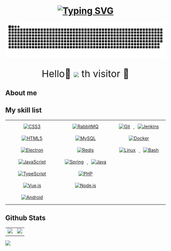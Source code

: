 <div align="center">
  <h1>
    <a href="https://www.lidengxiang.top/">
      <img src="https://readme-typing-svg.herokuapp.com?font=Fira+Code&size=30&pause=500&color=E9B384&background=E9B38400&center=true&vCenter=true&width=435&lines=My+Personal+Blog" alt="Typing SVG" />
    </a>
  </h1>
</div>
<div align="center">
  <img src="https://raw.githubusercontent.com/vanslee/vanslee/output/github-contribution-grid-snake.svg" />
</div>
<p align="center" style="font-size:30px;">
  Hello👋 <img src="https://profile-counter.glitch.me/vanslee/count.svg" /> th visitor 🥰
</p>

## About me

## My skill list  
<table>
  <tr>
    <td valign="top" width="33%">
      <div align="center">  
        <a href="https://www.w3schools.com/css/" target="_blank">
              <img style="margin: 10px" src="https://profilinator.rishav.dev/skills-assets/css3-original-wordmark.svg" alt="CSS3" height="50" />
        </a>  
        <a href="https://en.wikipedia.org/wiki/HTML5" target="_blank">
              <img style="margin: 10px" src="https://profilinator.rishav.dev/skills-assets/html5-original-wordmark.svg" alt="HTML5" height="50" />
        </a>  
        <a href="https://www.electronjs.org/" target="_blank">
          <img style="margin: 10px" src="https://profilinator.rishav.dev/skills-assets/electron-original.svg" alt="Electron" height="50" />
        </a>  
        <a href="https://www.javascript.com/" target="_blank">
          <img style="margin: 10px" src="https://profilinator.rishav.dev/skills-assets/javascript-original.svg" alt="JavaScript" height="50" />
          </a>  
        <a href="https://www.typescriptlang.org/" target="_blank">
          <img style="margin: 10px" src="https://profilinator.rishav.dev/skills-assets/typescript-original.svg" alt="TypeScript" height="50" /></a>  
        <a href="https://vuejs.org/" target="_blank">
          <img style="margin: 10px" src="https://profilinator.rishav.dev/skills-assets/vuejs-original-wordmark.svg" alt="Vue.js" height="50" />
        </a>  
        <a href="https://www.android.com/intl/en_in/" target="_blank">
          <img style="margin: 10px" src="https://profilinator.rishav.dev/skills-assets/android-original-wordmark.svg" alt="Android" height="50" />
        </a>  
      </div>
    </td>
    <td valign="top" width="33%">
     <div align="center">  
        <a href="https://www.rabbitmq.com/" target="_blank">
          <img style="margin: 10px" src="https://profilinator.rishav.dev/skills-assets/rabbitmq-icon.svg" alt="RabbitMQ" height="50" />
        </a>  
        <a href="https://www.mysql.com/" target="_blank">
          <img style="margin: 10px" src="https://profilinator.rishav.dev/skills-assets/mysql-original-wordmark.svg" alt="MySQL" height="50" />
        </a>  
        <a href="https://redis.io/" target="_blank">
          <img style="margin: 10px" src="https://profilinator.rishav.dev/skills-assets/redis-original-wordmark.svg" alt="Redis" height="50" />
        </a>  
        <a href="https://docs.spring.io/spring-framework/docs/3.0.x/reference/expressions.html#:~:text=The%20Spring%20Expression%20Language%20(SpEL,and%20basic%20string%20templating%20functionality." target="_blank">
          <img style="margin: 10px" src="https://profilinator.rishav.dev/skills-assets/springio-icon.svg" alt="Spring" height="50" />
        </a>  
        <a href="https://www.java.com/" target="_blank">
          <img style="margin: 10px" src="https://profilinator.rishav.dev/skills-assets/java-original-wordmark.svg" alt="Java" height="50" />
        </a>  
        <a href="https://www.php.net/" target="_blank">
          <img style="margin: 10px" src="https://profilinator.rishav.dev/skills-assets/php-original.svg" alt="PHP" height="50" />
        </a>  
        <a href="https://nodejs.org/" target="_blank">
          <img style="margin: 10px" src="https://profilinator.rishav.dev/skills-assets/nodejs-original-wordmark.svg" alt="Node.js" height="50" />
          </a>  
      </div>
    </td>
    <td valign="top" width="33%">
      <div align="center">  
        <a href="https://github.com/" target="_blank">
          <img style="margin: 10px" src="https://profilinator.rishav.dev/skills-assets/git-scm-icon.svg" alt="Git" height="50" />
        </a>  
        <a href="https://www.jenkins.io/" target="_blank">
          <img style="margin: 10px" src="https://profilinator.rishav.dev/skills-assets/jenkins-icon.svg" alt="Jenkins" height="50" />
        </a>  
        <a href="https://www.docker.com/" target="_blank">
          <img style="margin: 10px" src="https://profilinator.rishav.dev/skills-assets/docker-original-wordmark.svg" alt="Docker" height="50" />
        </a>  
        <a href="https://www.linux.org/" target="_blank">
          <img style="margin: 10px" src="https://profilinator.rishav.dev/skills-assets/linux-original.svg" alt="Linux" height="50" />
        </a>  
        <a href="https://www.gnu.org/software/bash/" target="_blank">
          <img style="margin: 10px" src="https://profilinator.rishav.dev/skills-assets/gnu_bash-icon.svg" alt="Bash" height="50" />
        </a>  
      </div>
    </td>
  </tr>
</table>  

## Github Stats  
<table>
  <tr>
    <td valign="top" width="50%">
      <img src="https://github-readme-stats-sigma-five.vercel.app/api?username=vanslee&hide_title=false&hide_border=true&show_icons=true&include_all_commits=true&line_height=37&bg_color=0,EC6C6C,FFD479,FFFC79,73FA79&theme=graywhite&locale=cn" />
    </td>
    <td valign="top" width="50%">
      <img src="https://github-readme-stats.vercel.app/api/top-langs/?username=vanslee&layout=donut&theme=graywhite&bg_color=0,fDFF62,A7FA73,80d7FF&locale=cn"/>
    </td>
  </tr>
</table>  

![](image/image.png)






